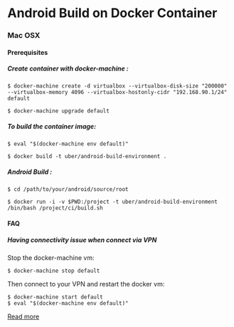 Android Build on Docker Container
===


### Mac OSX

#### Prerequisites

##### Create container with docker-machine  :

    $ docker-machine create -d virtualbox --virtualbox-disk-size "200000"  --virtualbox-memory 4096 --virtualbox-hostonly-cidr "192.168.90.1/24" default

    $ docker-machine upgrade default


##### To build the container image:

    $ eval "$(docker-machine env default)"

    $ docker build -t uber/android-build-environment .

##### Android Build :

    $ cd /path/to/your/android/source/root

    $ docker run -i -v $PWD:/project -t uber/android-build-environment /bin/bash /project/ci/build.sh

#### FAQ

##### Having connectivity issue when connect via VPN

Stop the docker-machine vm:


	$ docker-machine stop default
	
Then connect to your VPN and restart the docker vm:

	$ docker-machine start default
	$ eval "$(docker-machine env default)"

[Read more](http://olympia.readthedocs.org/en/latest/topics/development/vpn.html)
